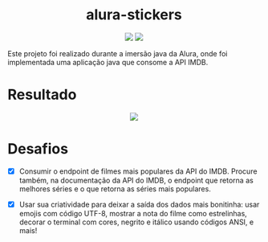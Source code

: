 <h1 align="center">alura-stickers</h1>

<p align="center">
<img src="http://img.shields.io/static/v1?label=STATUS&message=EM%20DESENVOLVIMENTO&color=GREEN&style=for-the-badge">
<img src="https://img.shields.io/badge/java-%23ED8B00.svg?style=for-the-badge&logo=java&logoColor=white">
</p>

Este projeto foi realizado durante a imersão java da Alura, onde foi implementada uma aplicação java que consome a API IMDB.

# Resultado

<p align="center">
<img src="https://i.imgur.com/vXEkp6I.png">
</p>


# Desafios

  - [x] Consumir o endpoint de filmes mais populares da API do IMDB. Procure também, na documentação da API do IMDB, o endpoint que retorna as melhores séries e o que retorna as séries mais populares.
  - [x] Usar sua criatividade para deixar a saída dos dados mais bonitinha: usar emojis com código UTF-8, mostrar a nota do filme como estrelinhas, decorar o terminal com cores, negrito e itálico usando códigos ANSI, e mais!

